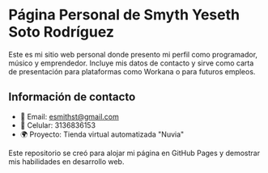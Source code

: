 # Página Personal de Smyth Yeseth Soto Rodríguez

Este es mi sitio web personal donde presento mi perfil como programador, músico y emprendedor. Incluye mis datos de contacto y sirve como carta de presentación para plataformas como Workana o para futuros empleos.

## Información de contacto
- 📧 Email: esmithst@gmail.com  
- 📱 Celular: 3136836153
- 🌍 Proyecto: Tienda virtual automatizada "Nuvia"

Este repositorio se creó para alojar mi página en GitHub Pages y demostrar mis habilidades en desarrollo web.
